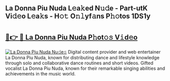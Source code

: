 ## La Donna Piu Nuda L𝚎a𝚔ed N𝚞𝚍e - Part-utK Vi𝚍𝚎o L𝚎a𝚔s - H𝚘𝚝 O𝚗𝚕yf𝚊ns P𝚑𝚘tos 1DS1y

# <h2><a href="http://kf30ud.oniu.top/?m=La+Donna+Piu+Nuda">🔗👉 🔴 La Donna Piu Nuda P𝚑ot𝚘𝚜 V𝚒d𝚎o</a></h2>

[![La Donna Piu Nuda Nu𝚍e𝚜](https://i.imgur.com/0qMVB7G.gif)](http://kf30ud.oniu.top/?m=La+Donna+Piu+Nuda)
Digital content provider and web entertainer La Donna Piu Nuda, known for distributing dance and lifestyle knowledge through solo and collaborative dance routines and short videos. Gifted vocalist La Donna Piu Nuda, known for their remarkable singing abilities and achievements in the music world.  
